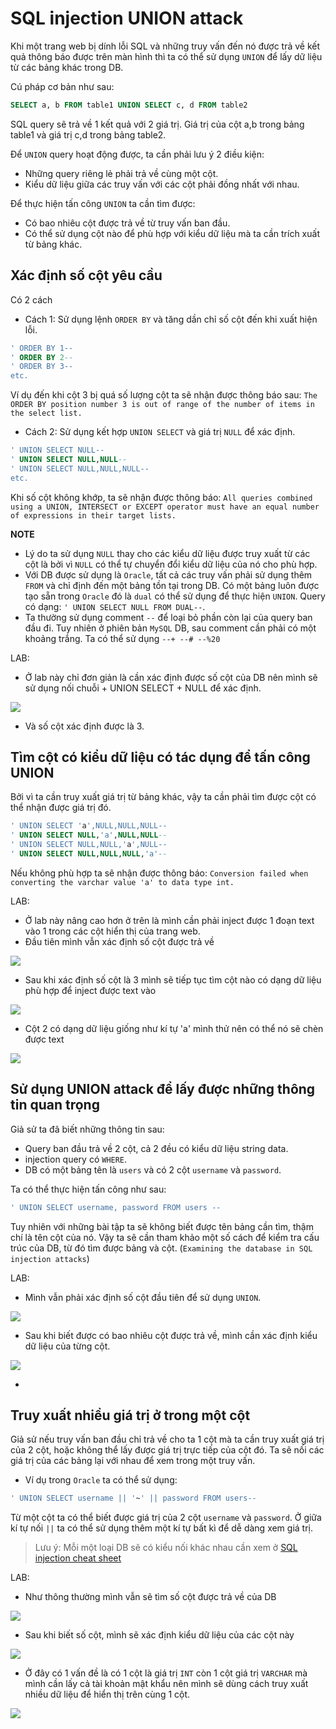 # SQL injection UNION attack

Khi một trang web bị dính lỗi SQL và những truy vấn đến nó được trả về kết quả thông báo được trên màn hình thì ta có thể sử dụng `UNION` để lấy dữ liệu từ các bảng khác trong DB. 

Cú pháp cơ bản như sau:

```sql
SELECT a, b FROM table1 UNION SELECT c, d FROM table2
```

SQL query sẽ trả về 1 kết quả với 2 giá trị. Giá trị của cột a,b trong bảng table1 và giá trị c,d trong bảng table2.

Để `UNION` query hoạt động được, ta cần phải lưu ý 2 điều kiện:
- Những query riêng lẻ phải trả về cùng một cột.
- Kiểu dữ liệu giữa các truy vấn với các cột phải đồng nhất với nhau.

Để thực hiện tấn công `UNION` ta cần tìm được:
- Có bao nhiêu cột được trả về từ truy vấn ban đầu.
- Có thể sử dụng cột nào để phù hợp với kiểu dữ liệu mà ta cần trích xuất từ bảng khác.

## Xác định số cột yêu cầu 

Có 2 cách

- Cách 1: Sử dụng lệnh `ORDER BY` và tăng dần chỉ số cột đến khi xuất hiện lỗi.

```sql
' ORDER BY 1--
' ORDER BY 2--
' ORDER BY 3--
etc.
```

Ví dụ đến khi cột 3 bị quá số lượng cột ta sẽ nhận được thông báo sau: `The ORDER BY position number 3 is out of range of the number of items in the select list.` 

- Cách 2: Sử dụng kết hợp `UNION SELECT` và giá trị `NULL` để xác định.

```sql
' UNION SELECT NULL--
' UNION SELECT NULL,NULL--
' UNION SELECT NULL,NULL,NULL--
etc.
```

Khi số cột không khớp, ta sẽ nhận được thông báo: `All queries combined using a UNION, INTERSECT or EXCEPT operator must have an equal number of expressions in their target lists.` 

**NOTE**
- Lý do ta sử dụng `NULL` thay cho các kiểu dữ liệu được truy xuất từ các cột là bởi vì `NULL` có thể tự chuyển đổi kiểu dữ liệu của nó cho phù hợp.
- Với DB được sử dụng là `Oracle`, tất cả các truy vấn phải sử dụng thêm `FROM` và chỉ định đến một bảng tồn tại trong DB. Có một bảng luôn được tạo sẵn trong `Oracle` đó là `dual` có thể sử dụng để thực hiện `UNION`. Query có dạng: `' UNION SELECT NULL FROM DUAL--`.
- Ta thường sử dụng comment `--` để loại bỏ phần còn lại của query ban đầu đi. Tuy nhiên ở phiên bản `MySQL` DB, sau comment cần phải có một khoảng trắng. Ta có thể sử dụng `--+ --# --%20`

LAB: 

- Ở lab này chỉ đơn giản là cần xác định được số cột của DB nên mình sẽ sử dụng nối chuỗi + UNION SELECT + NULL để xác định. 

![](pic1.png)

- Và số cột xác định được là 3.


## Tìm cột có kiểu dữ liệu có tác dụng để tấn công UNION

Bởi vì ta cần truy xuất giá trị từ bảng khác, vậy ta cần phải tìm được cột có thể nhận được giá trị đó.

```sql
' UNION SELECT 'a',NULL,NULL,NULL--
' UNION SELECT NULL,'a',NULL,NULL--
' UNION SELECT NULL,NULL,'a',NULL--
' UNION SELECT NULL,NULL,NULL,'a'--
```

Nếu không phù hợp ta sẽ nhận được thông báo: `Conversion failed when converting the varchar value 'a' to data type int.`

LAB:

- Ở lab này nâng cao hơn ở trên là mình cần phải inject được 1 đoạn text vào 1 trong các cột hiển thị của trang web. 
- Đầu tiên mình vẫn xác định số cột được trả về

![](pic3.png)

- Sau khi xác định số cột là 3 mình sẽ tiếp tục tìm cột nào có dạng dữ liệu phù hợp để inject được text vào

![](pic4.png)

- Cột 2 có dạng dữ liệu giống như kí tự 'a' mình thử nên có thể nó sẽ chèn được text

![](pic5.png)

## Sử dụng UNION attack để lấy được những thông tin quan trọng

Giả sử ta đã biết những thông tin sau:
- Query ban đầu trả về 2 cột, cả 2 đều có kiểu dữ liệu string data.
- injection query có `WHERE`.
- DB có một bảng tên là `users` và có 2 cột `username` và `password`.

Ta có thể thực hiện tấn công như sau:

```sql
' UNION SELECT username, password FROM users --
```

Tuy nhiên với những bài tập ta sẽ không biết được tên bảng cần tìm, thậm chí là tên cột của nó. Vậy ta sẽ cần tham khảo một số cách để kiểm tra cấu trúc của DB, từ đó tìm được bảng và cột.
(`Examining the database in SQL injection attacks`)

LAB:
- Mình vẫn phải xác định số cột đầu tiên để sử dụng `UNION`.

![](pic6.png)

- Sau khi biết được có bao nhiêu cột được trả về, mình cần xác định kiểu dữ liệu của từng cột.

![](pic7.png)

- 

## Truy xuất nhiều giá trị ở trong một cột 

Giả sử nếu truy vấn ban đầu chỉ trả về cho ta 1 cột mà ta cần truy xuất giá trị của 2 cột, hoặc không thể lấy được giá trị trực tiếp của cột đó. Ta sẽ nối các giá trị của các bảng lại với nhau để xem trong một truy vấn.

- Ví dụ trong `Oracle` ta có thể sử dụng:

```sql
' UNION SELECT username || '~' || password FROM users--
```

Từ một cột ta có thể biết được giá trị của 2 cột `username` và `password`. Ở giữa kí tự nối `||` ta có thể sử dụng thêm một kí tự bất kì để dễ dàng xem giá trị.

> Lưu ý: Mỗi một loại DB sẽ có kiểu nối khác nhau cần xem ở [SQL injection cheat sheet](https://portswigger.net/web-security/sql-injection/union-attacks)

LAB:

- Như thông thường mình vẫn sẽ tìm số cột được trả về của DB

![](pic9.png)

- Sau khi biết số cột, mình sẽ xác định kiểu dữ liệu của các cột này

![](pic10.png)

- Ở đây có 1 vấn đề là có 1 cột là giá trị `INT` còn 1 cột giá trị `VARCHAR` mà mình cần lấy cả tài khoản mật khẩu nên mình sẽ dùng cách truy xuất nhiều dữ liệu để hiển thị trên cùng 1 cột.

![](pic11.png)















